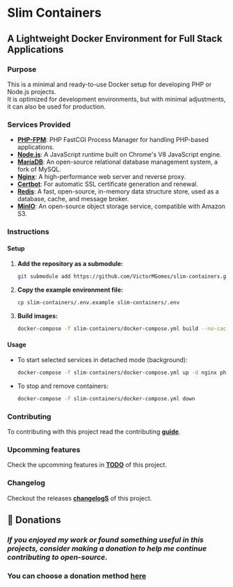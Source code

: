 # Slim Containers

## A Lightweight Docker Environment for Full Stack Applications

### Purpose

This is a minimal and ready-to-use Docker setup for developing PHP or Node.js projects.  
It is optimized for development environments, but with minimal adjustments, it can also be used for production.

### Services Provided

- **[PHP-FPM](https://github.com/php/php-src)**: PHP FastCGI Process Manager for handling PHP-based applications.
- **[Node.js](https://github.com/nodejs/node)**: A JavaScript runtime built on Chrome's V8 JavaScript engine.
- **[MariaDB](https://github.com/MariaDB/server)**: An open-source relational database management system, a fork of MySQL.
- **[Nginx](https://github.com/nginx/nginx)**: A high-performance web server and reverse proxy.
- **[Certbot](https://github.com/certbot/certbot)**: For automatic SSL certificate generation and renewal.
- **[Redis](https://github.com/redis/redis)**: A fast, open-source, in-memory data structure store, used as a database, cache, and message broker.
- **[MinIO](https://github.com/minio/minio)**: An open-source object storage service, compatible with Amazon S3.

### Instructions

#### Setup

1. **Add the repository as a submodule:**

    ```bash
    git submodule add https://github.com/VictorMGomes/slim-containers.git
    ```

2. **Copy the example environment file:**

    ```bash
    cp slim-containers/.env.example slim-containers/.env
    ```

3. **Build images:**

    ```bash
    docker-compose -f slim-containers/docker-compose.yml build --no-cache
    ```

#### Usage

- To start selected services in detached mode (background):

    ```bash
    docker-compose -f slim-containers/docker-compose.yml up -d nginx php-fpm mariadb
    ```

- To stop and remove containers:

    ```bash
    docker-compose -f slim-containers/docker-compose.yml down
    ```

### Contributing

To contributing with this project read the contributing **[guide](CONTRIBUTING.md)**.

### Upcomming features

Check the upcomming features in **[TODO](TODO.md)** of this project.

### Changelog

Checkout the releases **[changelogS](CHANGELOG.md)** of this project.

## 🙏 Donations

### *If you enjoyed my work or found something useful in this projects, consider making a donation to help me continue contributing to open-source.*

### You can choose a donation method [here](https://donate.victormgomes.net)
